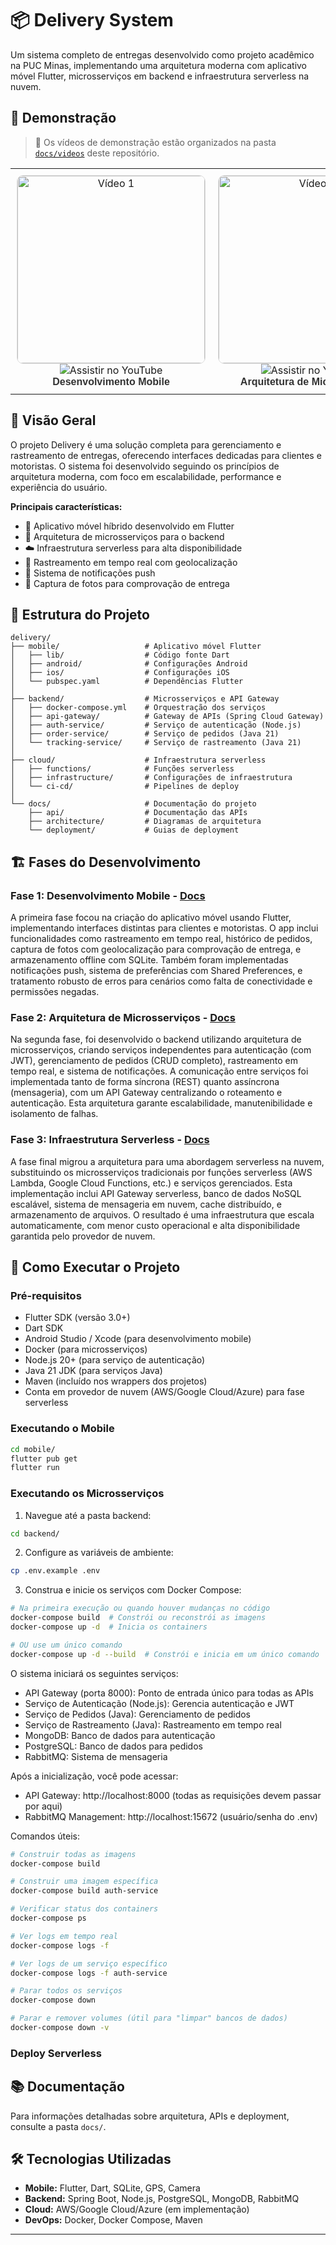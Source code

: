 # 📦 Delivery System

Um sistema completo de entregas desenvolvido como projeto acadêmico na PUC Minas, implementando uma arquitetura moderna com aplicativo móvel Flutter, microsserviços em backend e infraestrutura serverless na nuvem.

## 🎥 Demonstração
> 📂 Os vídeos de demonstração estão organizados na pasta [`docs/videos`](docs/videos) deste repositório.
<p align="center">
  <table>
    <tr>
      <!-- Card 1 -->
      <td align="center" style="padding: 10px;">
        <a href="https://www.youtube.com/shorts/lNh5pR27yVE" target="_blank" style="text-decoration: none;">
          <img src="https://img.youtube.com/vi/lNh5pR27yVE/hqdefault.jpg" width="300" alt="Vídeo 1" style="border-radius: 10px; border: 1px solid #ddd;">
          <br>
          <img src="https://img.shields.io/badge/YouTube-Assistir-red?style=flat-square&logo=youtube" alt="Assistir no YouTube">
          <br>
          <strong style="color: #333; font-family: Arial, sans-serif;">Desenvolvimento Mobile</strong>
        </a>
      </td>
      <!-- Card 2: Vídeo fornecido -->
      <td align="center" style="padding: 10px;">
        <a href="https://youtu.be/iJBoM_VGZxc?si=XFKRrbm1gI13MGgf" target="_blank" style="text-decoration: none;">
          <img src="https://img.youtube.com/vi/iJBoM_VGZxc/hqdefault.jpg" width="300" alt="Vídeo 2" style="border-radius: 10px; border: 1px solid #ddd;">
          <br>
          <img src="https://img.shields.io/badge/YouTube-Assistir-red?style=flat-square&logo=youtube" alt="Assistir no YouTube">
          <br>
          <strong style="color: #333; font-family: Arial, sans-serif;">Arquitetura de Microsserviços</strong>
        </a>
      </td>
      <!-- Card 3: Em Produção -->
      <td align="center" style="padding: 10px;">
        <div style="width:300px; height:180px; display:flex; align-items:center; justify-content:center; border-radius:10px; border:1px solid #ddd; background:#f5f5f5;">
          <strong style="color:#888; font-size:1.2em;">EM PRODUÇÃO</strong>
        </div>
        <br>
        <img src="https://img.shields.io/badge/YouTube-Em%20Breve-lightgrey?style=flat-square&logo=youtube" alt="Em Breve no YouTube">
        <br>
        <strong style="color: #333; font-family: Arial, sans-serif;">Infraestrutura Serverless</strong>
      </td>
    </tr>
  </table>
</p>


## 🚀 Visão Geral

O projeto Delivery é uma solução completa para gerenciamento e rastreamento de entregas, oferecendo interfaces dedicadas para clientes e motoristas. O sistema foi desenvolvido seguindo os princípios de arquitetura moderna, com foco em escalabilidade, performance e experiência do usuário.

**Principais características:**
- 📱 Aplicativo móvel híbrido desenvolvido em Flutter
- 🔧 Arquitetura de microsserviços para o backend
- ☁️ Infraestrutura serverless para alta disponibilidade
- 📍 Rastreamento em tempo real com geolocalização
- 🔔 Sistema de notificações push
- 📸 Captura de fotos para comprovação de entrega

## 📁 Estrutura do Projeto

```
delivery/
├── mobile/                   # Aplicativo móvel Flutter
│   ├── lib/                  # Código fonte Dart
│   ├── android/              # Configurações Android
│   ├── ios/                  # Configurações iOS
│   └── pubspec.yaml          # Dependências Flutter
│
├── backend/                  # Microsserviços e API Gateway
│   ├── docker-compose.yml    # Orquestração dos serviços
│   ├── api-gateway/          # Gateway de APIs (Spring Cloud Gateway)
│   ├── auth-service/         # Serviço de autenticação (Node.js)
│   ├── order-service/        # Serviço de pedidos (Java 21)
│   └── tracking-service/     # Serviço de rastreamento (Java 21)
│
├── cloud/                    # Infraestrutura serverless
│   ├── functions/            # Funções serverless
│   ├── infrastructure/       # Configurações de infraestrutura
│   └── ci-cd/                # Pipelines de deploy
│
└── docs/                     # Documentação do projeto
    ├── api/                  # Documentação das APIs
    ├── architecture/         # Diagramas de arquitetura
    └── deployment/           # Guias de deployment
```

## 🏗️ Fases do Desenvolvimento

### Fase 1: Desenvolvimento Mobile - [Docs](docs/especificacoes_entregas/entrega_01.md)
A primeira fase focou na criação do aplicativo móvel usando Flutter, implementando interfaces distintas para clientes e motoristas. O app inclui funcionalidades como rastreamento em tempo real, histórico de pedidos, captura de fotos com geolocalização para comprovação de entrega, e armazenamento offline com SQLite. Também foram implementadas notificações push, sistema de preferências com Shared Preferences, e tratamento robusto de erros para cenários como falta de conectividade e permissões negadas.

### Fase 2: Arquitetura de Microsserviços - [Docs](docs/especificacoes_entregas/entrega_02.md)
Na segunda fase, foi desenvolvido o backend utilizando arquitetura de microsserviços, criando serviços independentes para autenticação (com JWT), gerenciamento de pedidos (CRUD completo), rastreamento em tempo real, e sistema de notificações. A comunicação entre serviços foi implementada tanto de forma síncrona (REST) quanto assíncrona (mensageria), com um API Gateway centralizando o roteamento e autenticação. Esta arquitetura garante escalabilidade, manutenibilidade e isolamento de falhas.

### Fase 3: Infraestrutura Serverless - [Docs](docs/especificacoes_entregas/entrega_03.md)
A fase final migrou a arquitetura para uma abordagem serverless na nuvem, substituindo os microsserviços tradicionais por funções serverless (AWS Lambda, Google Cloud Functions, etc.) e serviços gerenciados. Esta implementação inclui API Gateway serverless, banco de dados NoSQL escalável, sistema de mensageria em nuvem, cache distribuído, e armazenamento de arquivos. O resultado é uma infraestrutura que escala automaticamente, com menor custo operacional e alta disponibilidade garantida pelo provedor de nuvem.

## 🚀 Como Executar o Projeto

### Pré-requisitos
- Flutter SDK (versão 3.0+)
- Dart SDK
- Android Studio / Xcode (para desenvolvimento mobile)
- Docker (para microsserviços)
- Node.js 20+ (para serviço de autenticação)
- Java 21 JDK (para serviços Java)
- Maven (incluído nos wrappers dos projetos)
- Conta em provedor de nuvem (AWS/Google Cloud/Azure) para fase serverless

### Executando o Mobile
```bash
cd mobile/
flutter pub get
flutter run
```

### Executando os Microsserviços

1. Navegue até a pasta backend:
```bash
cd backend/
```

2. Configure as variáveis de ambiente:
```bash
cp .env.example .env
```

3. Construa e inicie os serviços com Docker Compose:
```bash
# Na primeira execução ou quando houver mudanças no código
docker-compose build  # Constrói ou reconstrói as imagens
docker-compose up -d  # Inicia os containers

# OU use um único comando
docker-compose up -d --build  # Constrói e inicia em um único comando
```

O sistema iniciará os seguintes serviços:
- API Gateway (porta 8000): Ponto de entrada único para todas as APIs
- Serviço de Autenticação (Node.js): Gerencia autenticação e JWT
- Serviço de Pedidos (Java): Gerenciamento de pedidos
- Serviço de Rastreamento (Java): Rastreamento em tempo real
- MongoDB: Banco de dados para autenticação
- PostgreSQL: Banco de dados para pedidos
- RabbitMQ: Sistema de mensageria

Após a inicialização, você pode acessar:
- API Gateway: http://localhost:8000 (todas as requisições devem passar por aqui)
- RabbitMQ Management: http://localhost:15672 (usuário/senha do .env)

Comandos úteis:
```bash
# Construir todas as imagens
docker-compose build

# Construir uma imagem específica
docker-compose build auth-service

# Verificar status dos containers
docker-compose ps

# Ver logs em tempo real
docker-compose logs -f

# Ver logs de um serviço específico
docker-compose logs -f auth-service

# Parar todos os serviços
docker-compose down

# Parar e remover volumes (útil para "limpar" bancos de dados)
docker-compose down -v
```

### Deploy Serverless


## 📚 Documentação

Para informações detalhadas sobre arquitetura, APIs e deployment, consulte a pasta `docs/`.

## 🛠️ Tecnologias Utilizadas

- **Mobile:** Flutter, Dart, SQLite, GPS, Camera
- **Backend:** Spring Boot, Node.js, PostgreSQL, MongoDB, RabbitMQ
- **Cloud:** AWS/Google Cloud/Azure (em implementação)
- **DevOps:** Docker, Docker Compose, Maven

---

